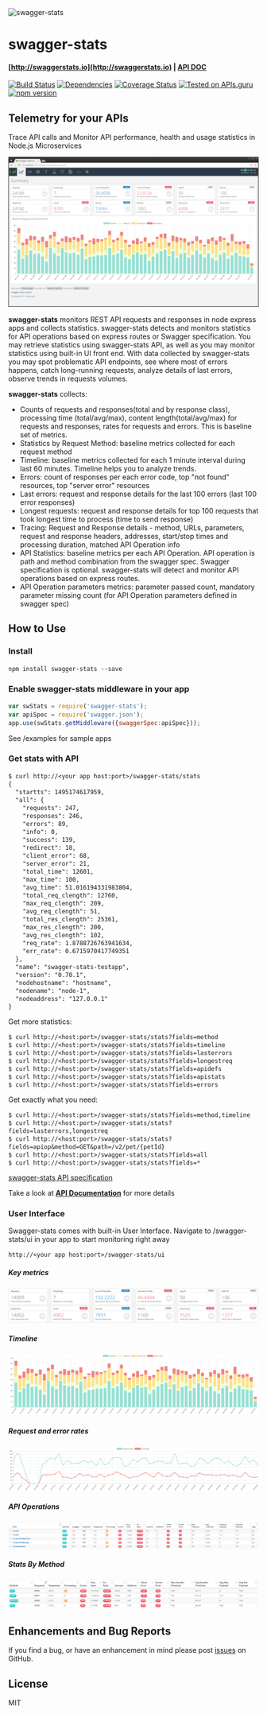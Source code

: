 <img src="https://github.com/slanatech/swagger-stats/blob/master/screenshots/logo-xs.png?raw=true" alt="swagger-stats"/>

# swagger-stats

####  [http://swaggerstats.io](http://swaggerstats.io) |  [API DOC](http://swaggerstats.io/apidoc.html)

[![Build Status](https://travis-ci.org/slanatech/swagger-stats.svg?branch=master)](https://travis-ci.org/slanatech/swagger-stats)
[![Dependencies](https://david-dm.org/slanatech/swagger-stats.svg)](https://david-dm.org/slanatech/swagger-stats)
[![Coverage Status](https://coveralls.io/repos/github/slanatech/swagger-stats/badge.svg?branch=master)](https://coveralls.io/github/slanatech/swagger-stats?branch=master)
[![Tested on APIs.guru](https://api.apis.guru/badges/tested_on.svg)](https://APIs.guru)
[![npm version](https://badge.fury.io/js/swagger-stats.svg)](https://badge.fury.io/js/swagger-stats)



## Telemetry for your APIs

Trace API calls and Monitor API performance, health and usage statistics in Node.js Microservices 





![swagger-stats bundled User Interface](screenshots/uiscreens.gif?raw=true)


**swagger-stats** monitors REST API requests and responses in node express apps and collects statistics.
swagger-stats detects and monitors statistics for API operations based on express routes or Swagger specification.
You may retrieve statistics using swagger-stats API, as well as you may monitor statistics using built-in UI front end. 
With data collected by swagger-stats you may spot problematic API endpoints, see where most of errors happens, 
catch long-running requests, analyze details of last errors, observe trends in requests volumes.

 
**swagger-stats** collects:
* Counts of requests and responses(total and by response class), processing time (total/avg/max), 
content length(total/avg/max) for requests and responses, rates for requests and errors. 
This is baseline set of metrics. 
* Statistics by Request Method: baseline metrics collected for each request method
* Timeline: baseline metrics collected for each 1 minute interval during last 60 minutes. Timeline helps you to analyze trends.
* Errors: count of responses per each error code, top "not found" resources, top "server error" resources
* Last errors: request and response details for the last 100 errors (last 100 error responses)
* Longest requests: request and response details for top 100 requests that took longest time to process (time to send response)
* Tracing: Request and Response details - method, URLs, parameters, request and response headers, addresses, start/stop times and processing duration, matched API Operation info
* API Statistics: baseline metrics per each API Operation. API operation is path and method combination from the swagger spec. 
Swagger specification is optional. swagger-stats will detect and monitor API operations based on express routes. 
* API Operation parameters metrics: parameter passed count, mandatory parameter missing count (for API Operation parameters defined in swagger spec)


## How to Use 


### Install 

```
npm install swagger-stats --save
```

### Enable swagger-stats middleware in your app

```javascript
var swStats = require('swagger-stats');
var apiSpec = require('swagger.json');
app.use(swStats.getMiddleware({swaggerSpec:apiSpec}));
```

See /examples for sample apps 

### Get stats with API

```
$ curl http://<your app host:port>/swagger-stats/stats
{
  "startts": 1495174617959,
  "all": {
    "requests": 247,
    "responses": 246,
    "errors": 89,
    "info": 0,
    "success": 139,
    "redirect": 18,
    "client_error": 68,
    "server_error": 21,
    "total_time": 12601,
    "max_time": 100,
    "avg_time": 51.016194331983804,
    "total_req_clength": 12760,
    "max_req_clength": 209,
    "avg_req_clength": 51,
    "total_res_clength": 25361,
    "max_res_clength": 200,
    "avg_res_clength": 102,
    "req_rate": 1.8788726763941634,
    "err_rate": 0.6715970417749351
  },
  "name": "swagger-stats-testapp",
  "version": "0.70.1",
  "nodehostname": "hostname",
  "nodename": "node-1",
  "nodeaddress": "127.0.0.1"
}
```

Get more statistics:

```
$ curl http://<host:port>/swagger-stats/stats?fields=method
$ curl http://<host:port>/swagger-stats/stats?fields=timeline
$ curl http://<host:port>/swagger-stats/stats?fields=lasterrors
$ curl http://<host:port>/swagger-stats/stats?fields=longestreq
$ curl http://<host:port>/swagger-stats/stats?fields=apidefs
$ curl http://<host:port>/swagger-stats/stats?fields=apistats
$ curl http://<host:port>/swagger-stats/stats?fields=errors
```

Get exactly what you need:

```
$ curl http://<host:port>/swagger-stats/stats?fields=method,timeline
$ curl http://<host:port>/swagger-stats/stats?fields=lasterrors,longestreq
$ curl http://<host:port>/swagger-stats/stats?fields=apiop&method=GET&path=/v2/pet/{petId}
$ curl http://<host:port>/swagger-stats/stats?fields=all
$ curl http://<host:port>/swagger-stats/stats?fields=*
```

[swagger-stats API specification](http://swaggerstats.io/sws-api-swagger.yaml)

Take a look at **[API Documentation](http://swaggerstats.io/apidoc.html)** for more details 


### User Interface 

Swagger-stats comes with built-in User Interface. Navigate to /swagger-stats/ui in your app to start monitoring right away
   
```
http://<your app host:port>/swagger-stats/ui
```

##### Key metrics

![swagger-stats bundled User Interface](screenshots/summ_widgets.png?raw=true)

##### Timeline

![swagger-stats bundled User Interface](screenshots/timeline.png?raw=true)

##### Request and error rates 

![swagger-stats bundled User Interface](screenshots/rates.png?raw=true)

##### API Operations 

![swagger-stats bundled User Interface](screenshots/apitable.png?raw=true)

##### Stats By Method

![swagger-stats bundled User Interface](screenshots/methods.png?raw=true)

  

## Enhancements and Bug Reports

If you find a bug, or have an enhancement in mind please post [issues](https://github.com/slanatech/swagger-stats/issues) on GitHub.

## License
 
MIT
